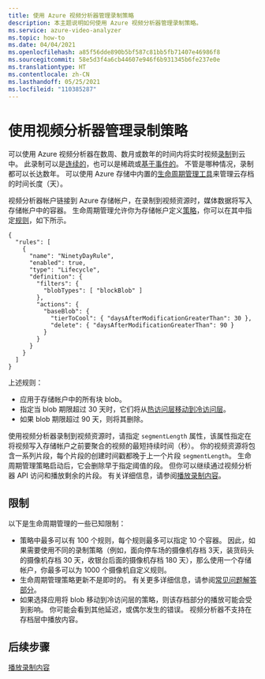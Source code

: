```yaml
---
title: 使用 Azure 视频分析器管理录制策略
description: 本主题说明如何使用 Azure 视频分析器管理录制策略。
ms.service: azure-video-analyzer
ms.topic: how-to
ms.date: 04/04/2021
ms.openlocfilehash: a85f56dde890b5bf587c81bb5fb71407e46986f8
ms.sourcegitcommit: 58e5d3f4a6cb44607e946f6b931345b6fe237e0e
ms.translationtype: HT
ms.contentlocale: zh-CN
ms.lasthandoff: 05/25/2021
ms.locfileid: "110385287"
---
```

# <a name="manage-recording-policy-with-video-analyzer"></a>使用视频分析器管理录制策略

可以使用 Azure 视频分析器在数周、数月或数年的时间内将实时视频[录制](video-recording.md)到云中。 此录制可以是[连续的](continuous-video-recording.md)，也可以是稀疏或[基于事件的](event-based-video-recording-concept.md)。 不管是哪种情况，录制都可以长达数年。 可以使用 Azure 存储中内置的[生命周期管理工具](../../storage/blobs/storage-lifecycle-management-concepts.md?tabs=azure-portal)来管理云存档的时间长度（天）。  

视频分析器帐户链接到 Azure 存储帐户，在录制到视频资源时，媒体数据将写入存储帐户中的容器。 生命周期管理允许你为存储帐户定义[策略](../../storage/blobs/storage-lifecycle-management-concepts.md?tabs=azure-portal#policy)，你可以在其中指定[规则](../../storage/blobs/storage-lifecycle-management-concepts.md?tabs=azure-portal#rules)，如下所示。

```
{
  "rules": [
    {
      "name": "NinetyDayRule",
      "enabled": true,
      "type": "Lifecycle",
      "definition": {
        "filters": {
          "blobTypes": [ "blockBlob" ]
        },
        "actions": {
          "baseBlob": {
            "tierToCool": { "daysAfterModificationGreaterThan": 30 },
            "delete": { "daysAfterModificationGreaterThan": 90 }
          }
        }
      }
    }
  ]
}
```

上述规则：

* 应用于存储帐户中的所有块 blob。
* 指定当 blob 期限超过 30 天时，它们将从[热访问层移动到冷访问层](../../storage/blobs/storage-blob-storage-tiers.md?tabs=azure-portal)。
* 如果 blob 期限超过 90 天，则将其删除。

使用视频分析器录制到视频资源时，请指定 `segmentLength` 属性，该属性指定在将视频写入存储帐户之前要聚合的视频的最短持续时间（秒）。 你的视频资源将包含一系列片段，每个片段的创建时间戳都晚于上一个片段 `segmentLength`。 生命周期管理策略启动后，它会删除早于指定阈值的段。 但你可以继续通过视频分析器 API 访问和播放剩余的片段。 有关详细信息，请参阅[播放录制内容](playback-recordings-how-to.md)。 

## <a name="limitations"></a>限制

以下是生命周期管理的一些已知限制：

* 策略中最多可以有 100 个规则，每个规则最多可以指定 10 个容器。 因此，如果需要使用不同的录制策略（例如，面向停车场的摄像机存档 3天，装货码头的摄像机存档 30 天，收银台后面的摄像机存档 180 天），那么使用一个存储帐户，你最多可以为 1000 个摄像机自定义规则。
* 生命周期管理策略更新不是即时的。 有关更多详细信息，请参阅[常见问题解答部分](../../storage/blobs/storage-lifecycle-management-concepts.md?tabs=azure-portal#faq)。
* 如果选择应用将 blob 移动到冷访问层的策略，则该存档部分的播放可能会受到影响。 你可能会看到其他延迟，或偶尔发生的错误。 视频分析器不支持在存档层中播放内容。

## <a name="next-steps"></a>后续步骤

[播放录制内容](playback-recordings-how-to.md)
